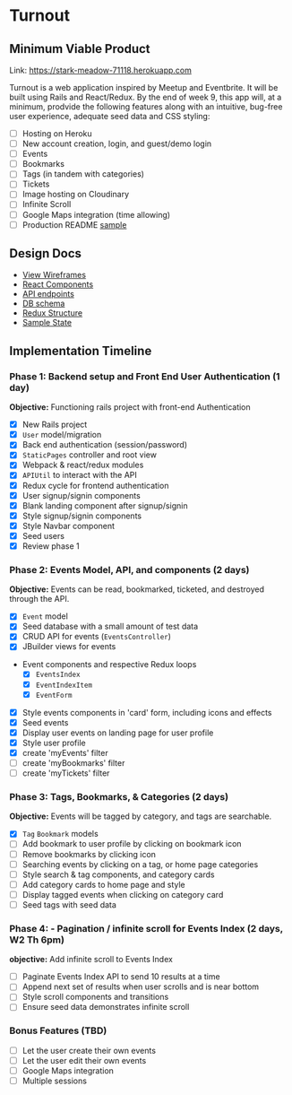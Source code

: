 # Turnout


## Minimum Viable Product

Link: https://stark-meadow-71118.herokuapp.com

Turnout is a web application inspired by Meetup and Eventbrite. It will be built using Rails and React/Redux. By the end of week 9, this app will, at a minimum, prodvide the following features along with an intuitive, bug-free user experience, adequate seed data and CSS styling:

- [ ] Hosting on Heroku
- [ ] New account creation, login, and guest/demo login
- [ ] Events
- [ ] Bookmarks
- [ ] Tags (in tandem with categories)
- [ ] Tickets
- [ ] Image hosting on Cloudinary 
- [ ] Infinite Scroll
- [ ] Google Maps integration (time allowing)
- [ ] Production README [sample](docs/production_readme.md) 

## Design Docs
* [View Wireframes][wireframes]
* [React Components][components]
* [API endpoints][api-endpoints]
* [DB schema][schema]
* [Redux Structure][redux-structure]
* [Sample State][sample-state]

[wireframes]: wireframes
[components]: component-hierarchy.md
[redux-structure]: redux-structure.md
[sample-state]: sample-state.md
[api-endpoints]: api-endpoints.md
[schema]: schema.md

## Implementation Timeline

### Phase 1: Backend setup and Front End User Authentication (1 day)

**Objective:** Functioning rails project with front-end Authentication

- [x] New Rails project
- [x] `User` model/migration
- [x] Back end authentication (session/password)
- [x] `StaticPages` controller and root view
- [x] Webpack & react/redux modules
- [x] `APIUtil` to interact with the API
- [x] Redux cycle for frontend authentication
- [x] User signup/signin components
- [x] Blank landing component after signup/signin
- [x] Style signup/signin components
- [x] Style Navbar component
- [x] Seed users
- [x] Review phase 1

### Phase 2: Events Model, API, and components (2 days)

**Objective:** Events can be read, bookmarked, ticketed, and destroyed through the API.

- [x] `Event` model
- [x] Seed database with a small amount of test data
- [x] CRUD API for events (`EventsController`)
- [x] JBuilder views for events
- Event components and respective Redux loops
  - [x] `EventsIndex`
  - [x] `EventIndexItem`
  - [x] `EventForm`
- [x] Style events components in 'card' form, including icons and effects
- [x] Seed events
- [x] Display user events on landing page for user profile
- [x] Style user profile
- [x] create 'myEvents' filter
- [ ] create 'myBookmarks' filter
- [ ] create 'myTickets' filter
 
### Phase 3: Tags, Bookmarks, & Categories (2 days)

**Objective:** Events will be tagged by category, and tags are searchable.

- [x] `Tag` `Bookmark` models
- [ ] Add bookmark to user profile by clicking on bookmark icon
- [ ] Remove bookmarks by clicking icon
- [ ] Searching events by clicking on a tag, or home page categories
- [ ] Style search & tag components, and category cards
- [ ] Add category cards to home page and style
- [ ] Display tagged events when clicking on category card
- [ ] Seed tags with seed data

### Phase 4: - Pagination / infinite scroll for Events Index (2 days, W2 Th 6pm)

**objective:** Add infinite scroll to Events Index

- [ ] Paginate Events Index API to send 10 results at a time
- [ ] Append next set of results when user scrolls and is near bottom
- [ ] Style scroll components and transitions
- [ ] Ensure seed data demonstrates infinite scroll

### Bonus Features (TBD)
- [ ] Let the user create their own events
- [ ] Let the user edit their own events
- [ ] Google Maps integration
- [ ] Multiple sessions
